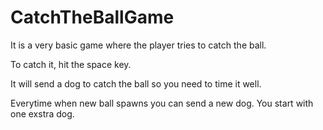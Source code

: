 # CatchTheBallGame
It is a very basic game where the player tries to catch the ball.

To catch it, hit the space key.

It will send a dog to catch the ball so you need to time it well.

Everytime when new ball spawns you can send a new dog. You start with one exstra dog.
